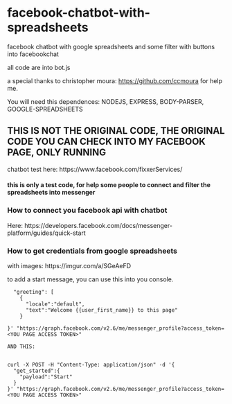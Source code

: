 # facebook-chatbot-with-spreadsheets
facebook chatbot with google spreadsheets and some filter with buttons into facebookchat

all code are into bot.js

a special thanks to christopher moura: https://github.com/ccmoura
for help me.

You will need this dependences: NODEJS, EXPRESS, BODY-PARSER, GOOGLE-SPREADSHEETS

<h2>THIS IS NOT THE ORIGINAL CODE, THE ORIGINAL CODE YOU CAN CHECK INTO MY FACEBOOK PAGE, ONLY RUNNING</h2>
chatbot test here: https://www.facebook.com/fixxerServices/
<h4>this is only a test code, for help some people to connect and filter the spreadsheets into messenger</h4>

<h3>How to connect you facebook api with chatbot</h3>
Here: https://developers.facebook.com/docs/messenger-platform/guides/quick-start

<h3>How to get credentials from google spreadsheets</h3>
with images: https://imgur.com/a/SGeAeFD


to add a start message, you can use this into you console.

```curl -X POST -H "Content-Type: application/json" -d '{
  "greeting": [
    {
      "locale":"default",
      "text":"Welcome {{user_first_name}} to this page" 
    }

}' "https://graph.facebook.com/v2.6/me/messenger_profile?access_token=<YOU PAGE ACCESS TOKEN>"

AND THIS:


curl -X POST -H "Content-Type: application/json" -d '{ 
  "get_started":{
    "payload":"Start"
  }
}' "https://graph.facebook.com/v2.6/me/messenger_profile?access_token=<YOU PAGE ACCESS TOKEN>"
